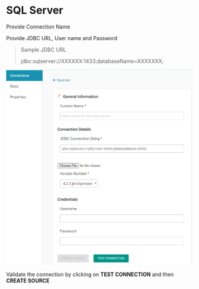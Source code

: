 # SQL Server

Provide Connection Name 

Provide JDBC URL, User name and Password

> Sample JDBC URL
>
> jdbc:sqlserver://XXXXXX:1433;databaseName=XXXXXXX;



![SQL Server Configuration](../.gitbook/assets/sql-server2.png)

Validate the connection by clicking on **TEST CONNECTION** and then **CREATE SOURCE**

